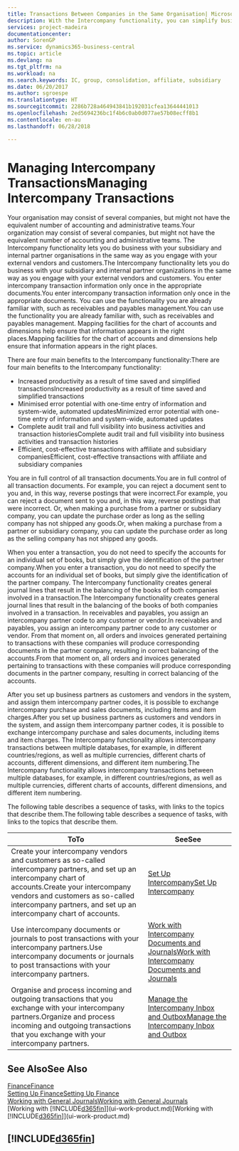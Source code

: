 ```yaml
---
title: Transactions Between Companies in the Same Organisation| Microsoft Docs
description: With the Intercompany functionality, you can simplify business processes and transactions between companies within the same organisation.
services: project-madeira
documentationcenter: 
author: SorenGP
ms.service: dynamics365-business-central
ms.topic: article
ms.devlang: na
ms.tgt_pltfrm: na
ms.workload: na
ms.search.keywords: IC, group, consolidation, affiliate, subsidiary
ms.date: 06/20/2017
ms.author: sgroespe
ms.translationtype: HT
ms.sourcegitcommit: 2286b728a464943841b192031cfea13644441013
ms.openlocfilehash: 2ed5694236bc1f4b6c0ab0d077ae57b08ecff8b1
ms.contentlocale: en-au
ms.lasthandoff: 06/28/2018

---
```

# <a name="managing-intercompany-transactions"></a><span data-ttu-id="c87ac-103">Managing Intercompany Transactions</span><span class="sxs-lookup"><span data-stu-id="c87ac-103">Managing Intercompany Transactions</span></span>
<span data-ttu-id="c87ac-104">Your organisation may consist of several companies, but might not have the equivalent number of accounting and administrative teams.</span><span class="sxs-lookup"><span data-stu-id="c87ac-104">Your organization may consist of several companies, but might not have the equivalent number of accounting and administrative teams.</span></span> <span data-ttu-id="c87ac-105">The Intercompany functionality lets you do business with your subsidiary and internal partner organisations in the same way as you engage with your external vendors and customers.</span><span class="sxs-lookup"><span data-stu-id="c87ac-105">The Intercompany functionality lets you do business with your subsidiary and internal partner organizations in the same way as you engage with your external vendors and customers.</span></span> <span data-ttu-id="c87ac-106">You enter intercompany transaction information only once in the appropriate documents.</span><span class="sxs-lookup"><span data-stu-id="c87ac-106">You enter intercompany transaction information only once in the appropriate documents.</span></span> <span data-ttu-id="c87ac-107">You can use the functionality you are already familiar with, such as receivables and payables management.</span><span class="sxs-lookup"><span data-stu-id="c87ac-107">You can use the functionality you are already familiar with, such as receivables and payables management.</span></span> <span data-ttu-id="c87ac-108">Mapping facilities for the chart of accounts and dimensions help ensure that information appears in the right places.</span><span class="sxs-lookup"><span data-stu-id="c87ac-108">Mapping facilities for the chart of accounts and dimensions help ensure that information appears in the right places.</span></span>  

<span data-ttu-id="c87ac-109">There are four main benefits to the Intercompany functionality:</span><span class="sxs-lookup"><span data-stu-id="c87ac-109">There are four main benefits to the Intercompany functionality:</span></span>  

- <span data-ttu-id="c87ac-110">Increased productivity as a result of time saved and simplified transactions</span><span class="sxs-lookup"><span data-stu-id="c87ac-110">Increased productivity as a result of time saved and simplified transactions</span></span>  
- <span data-ttu-id="c87ac-111">Minimised error potential with one-time entry of information and system-wide, automated updates</span><span class="sxs-lookup"><span data-stu-id="c87ac-111">Minimized error potential with one-time entry of information and system-wide, automated updates</span></span>  
- <span data-ttu-id="c87ac-112">Complete audit trail and full visibility into business activities and transaction histories</span><span class="sxs-lookup"><span data-stu-id="c87ac-112">Complete audit trail and full visibility into business activities and transaction histories</span></span>  
- <span data-ttu-id="c87ac-113">Efficient, cost-effective transactions with affiliate and subsidiary companies</span><span class="sxs-lookup"><span data-stu-id="c87ac-113">Efficient, cost-effective transactions with affiliate and subsidiary companies</span></span>  

<span data-ttu-id="c87ac-114">You are in full control of all transaction documents.</span><span class="sxs-lookup"><span data-stu-id="c87ac-114">You are in full control of all transaction documents.</span></span> <span data-ttu-id="c87ac-115">For example, you can reject a document sent to you and, in this way, reverse postings that were incorrect.</span><span class="sxs-lookup"><span data-stu-id="c87ac-115">For example, you can reject a document sent to you and, in this way, reverse postings that were incorrect.</span></span> <span data-ttu-id="c87ac-116">Or, when making a purchase from a partner or subsidiary company, you can update the purchase order as long as the selling company has not shipped any goods.</span><span class="sxs-lookup"><span data-stu-id="c87ac-116">Or, when making a purchase from a partner or subsidiary company, you can update the purchase order as long as the selling company has not shipped any goods.</span></span>  

<span data-ttu-id="c87ac-117">When you enter a transaction, you do not need to specify the accounts for an individual set of books, but simply give the identification of the partner company.</span><span class="sxs-lookup"><span data-stu-id="c87ac-117">When you enter a transaction, you do not need to specify the accounts for an individual set of books, but simply give the identification of the partner company.</span></span> <span data-ttu-id="c87ac-118">The Intercompany functionality creates general journal lines that result in the balancing of the books of both companies involved in a transaction.</span><span class="sxs-lookup"><span data-stu-id="c87ac-118">The Intercompany functionality creates general journal lines that result in the balancing of the books of both companies involved in a transaction.</span></span> <span data-ttu-id="c87ac-119">In receivables and payables, you assign an intercompany partner code to any customer or vendor.</span><span class="sxs-lookup"><span data-stu-id="c87ac-119">In receivables and payables, you assign an intercompany partner code to any customer or vendor.</span></span> <span data-ttu-id="c87ac-120">From that moment on, all orders and invoices generated pertaining to transactions with these companies will produce corresponding documents in the partner company, resulting in correct balancing of the accounts.</span><span class="sxs-lookup"><span data-stu-id="c87ac-120">From that moment on, all orders and invoices generated pertaining to transactions with these companies will produce corresponding documents in the partner company, resulting in correct balancing of the accounts.</span></span>  

 <span data-ttu-id="c87ac-121">After you set up business partners as customers and vendors in the system, and assign them intercompany partner codes, it is possible to exchange intercompany purchase and sales documents, including items and item charges.</span><span class="sxs-lookup"><span data-stu-id="c87ac-121">After you set up business partners as customers and vendors in the system, and assign them intercompany partner codes, it is possible to exchange intercompany purchase and sales documents, including items and item charges.</span></span> <span data-ttu-id="c87ac-122">The Intercompany functionality allows intercompany transactions between multiple databases, for example, in different countries/regions, as well as multiple currencies, different charts of accounts, different dimensions, and different item numbering.</span><span class="sxs-lookup"><span data-stu-id="c87ac-122">The Intercompany functionality allows intercompany transactions between multiple databases, for example, in different countries/regions, as well as multiple currencies, different charts of accounts, different dimensions, and different item numbering.</span></span>  

<span data-ttu-id="c87ac-123">The following table describes a sequence of tasks, with links to the topics that describe them.</span><span class="sxs-lookup"><span data-stu-id="c87ac-123">The following table describes a sequence of tasks, with links to the topics that describe them.</span></span>

 |<span data-ttu-id="c87ac-124">To</span><span class="sxs-lookup"><span data-stu-id="c87ac-124">To</span></span> |<span data-ttu-id="c87ac-125">See</span><span class="sxs-lookup"><span data-stu-id="c87ac-125">See</span></span>|
 |---|---|
 |<span data-ttu-id="c87ac-126">Create your intercompany vendors and customers as so-called intercompany partners, and set up an intercompany chart of accounts.</span><span class="sxs-lookup"><span data-stu-id="c87ac-126">Create your intercompany vendors and customers as so-called intercompany partners, and set up an intercompany chart of accounts.</span></span>|[<span data-ttu-id="c87ac-127">Set Up Intercompany</span><span class="sxs-lookup"><span data-stu-id="c87ac-127">Set Up Intercompany</span></span>](intercompany-how-setup.md)|
 |<span data-ttu-id="c87ac-128">Use intercompany documents or journals to post transactions with your intercompany partners.</span><span class="sxs-lookup"><span data-stu-id="c87ac-128">Use intercompany documents or journals to post transactions with your intercompany partners.</span></span>|[<span data-ttu-id="c87ac-129">Work with Intercompany Documents and Journals</span><span class="sxs-lookup"><span data-stu-id="c87ac-129">Work with Intercompany Documents and Journals</span></span>](intercompany-how-work-documents-journals.md)|
 |<span data-ttu-id="c87ac-130">Organise and process incoming and outgoing transactions that you exchange with your intercompany partners.</span><span class="sxs-lookup"><span data-stu-id="c87ac-130">Organize and process incoming and outgoing transactions that you exchange with your intercompany partners.</span></span>|[<span data-ttu-id="c87ac-131">Manage the Intercompany Inbox and Outbox</span><span class="sxs-lookup"><span data-stu-id="c87ac-131">Manage the Intercompany Inbox and Outbox</span></span>](intercompany-how-manage-intercompany-inbox.md)|

## <a name="see-also"></a><span data-ttu-id="c87ac-132">See Also</span><span class="sxs-lookup"><span data-stu-id="c87ac-132">See Also</span></span>
[<span data-ttu-id="c87ac-133">Finance</span><span class="sxs-lookup"><span data-stu-id="c87ac-133">Finance</span></span>](finance.md)  
[<span data-ttu-id="c87ac-134">Setting Up Finance</span><span class="sxs-lookup"><span data-stu-id="c87ac-134">Setting Up Finance</span></span>](finance-setup-finance.md)  
[<span data-ttu-id="c87ac-135">Working with General Journals</span><span class="sxs-lookup"><span data-stu-id="c87ac-135">Working with General Journals</span></span>](ui-work-general-journals.md)  
<span data-ttu-id="c87ac-136">[Working with [!INCLUDE[d365fin](includes/d365fin_md.md)]](ui-work-product.md)</span><span class="sxs-lookup"><span data-stu-id="c87ac-136">[Working with [!INCLUDE[d365fin](includes/d365fin_md.md)]](ui-work-product.md)</span></span>

## [!INCLUDE[d365fin](includes/free_trial_md.md)]  
 

